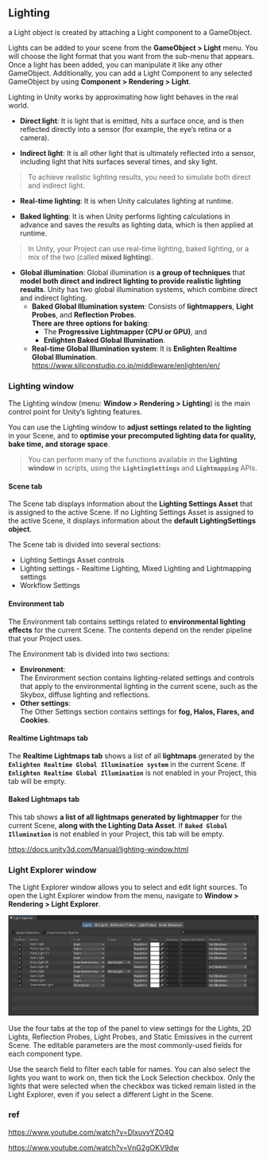 ## Lighting

a Light object is created by attaching a Light component to a GameObject.

Lights can be added to your scene from the **GameObject > Light** menu. You will choose the light format that you want from the sub-menu that appears. Once a light has been added, you can manipulate it like any other GameObject. Additionally, you can add a Light Component to any selected GameObject by using **Component > Rendering > Light**.

Lighting in Unity works by approximating how light behaves in the real world.

- **Direct light**:
  It is light that is emitted, hits a surface once, and is then reflected directly into a sensor (for example, the eye’s retina or a camera).
  
- **Indirect light**:
  It is all other light that is ultimately reflected into a sensor, including light that hits surfaces several times, and sky light. 
  
> To achieve realistic lighting results, you need to simulate both direct and indirect light.

- **Real-time lighting**:
  It is when Unity calculates lighting at runtime.

- **Baked lighting**:
  It is when Unity performs lighting calculations in advance and saves the results as lighting data, which is then applied at runtime.
  
>  In Unity, your Project can use real-time lighting, baked lighting, or a mix of the two (called **mixed lighting**).
  
- **Global illumination**:
  Global illumination is **a group of techniques** that **model both direct and indirect lighting to provide realistic lighting results**. Unity has two global illumination systems, which combine direct and indirect lighting.
  - **Baked Global Illumination system**:
    Consists of **lightmappers**, **Light Probes**, and **Reflection Probes**. \
    **There are three options for baking**: 
    - The **Progressive Lightmapper (CPU or GPU)**, and
    - **Enlighten Baked Global Illumination**.
  - **Real-time Global Illumination system**: 
    It is **Enlighten Realtime Global Illumination**. \
    https://www.siliconstudio.co.jp/middleware/enlighten/en/
    
### Lighting window
The Lighting window (menu: **Window > Rendering > Lighting**) is the main control point for Unity’s lighting features.

You can use the Lighting window to **adjust settings related to the lighting** in your Scene, and to **optimise your precomputed lighting data for quality, bake time, and storage space**.

> You can perform many of the functions available in the **Lighting window** in scripts, using the **`LightingSettings`** and **`Lightmapping`** APIs.

#### Scene tab
The Scene tab displays information about the **Lighting Settings Asset** that is assigned to the active Scene. If no Lighting Settings Asset is assigned to the active Scene, it displays information about the **default LightingSettings object**.

The Scene tab is divided into several sections:

- Lighting Settings Asset controls
- Lighting settings - Realtime Lighting, Mixed Lighting and Lightmapping settings
- Workflow Settings

#### Environment tab
The Environment tab contains settings related to **environmental lighting effects** for the current Scene. The contents depend on the render pipeline that your Project uses.

The Environment tab is divided into two sections:

- **Environment**: \
  The Environment section contains lighting-related settings and controls that apply to the environmental lighting in the current scene, such as the Skybox, diffuse lighting and reflections.
- **Other settings**: \
  The Other Settings section contains settings for **fog, Halos, Flares, and Cookies**.

#### Realtime Lightmaps tab
The **Realtime Lightmaps tab** shows a list of all **lightmaps** generated by the **`Enlighten Realtime Global Illumination system`** in the current Scene. If **`Enlighten Realtime Global Illumination`** is not enabled in your Project, this tab will be empty.

#### Baked Lightmaps tab
This tab shows **a list of all lightmaps generated by lightmapper** for the current Scene, **along with the Lighting Data Asset**. If **`Baked Global Illumination`** is not enabled in your Project, this tab will be empty.

https://docs.unity3d.com/Manual/lighting-window.html


### Light Explorer window
The Light Explorer window allows you to select and edit light sources. To open the Light Explorer window from the menu, navigate to **Window > Rendering > Light Explorer**.

![](./img/2d-light-explorer.png)

Use the four tabs at the top of the panel to view settings for the Lights, 2D Lights, Reflection Probes, Light Probes, and Static Emissives in the current Scene. The editable parameters are the most commonly-used fields for each component type.

Use the search field to filter each table for names. You can also select the lights you want to work on, then tick the Lock Selection checkbox. Only the lights that were selected when the checkbox was ticked remain listed in the Light Explorer, even if you select a different Light in the Scene.


### ref
https://www.youtube.com/watch?v=DlxuvvYZO4Q

https://www.youtube.com/watch?v=VnG2gOKV9dw

